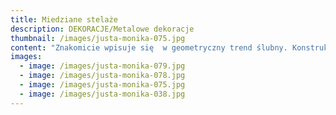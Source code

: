 ```yaml
---
title: Miedziane stelaże
description: DEKORACJE/Metalowe dekoracje
thumbnail: /images/justa-monika-075.jpg
content: "Znakomicie wpisuje się  w geometryczny trend ślubny. Konstrukcja z rurek w kształcie prostokąta, ozdobiona kwiatami tworzy proste i piękne miejsce ceremonii. Jest to również świetny pomysł na oryginalny plan rozmieszczenia gości w sali weselnej.\n\n•\tmateriał:  konstrukcja wykonana z miedzianych rur o średnicy 18mm\n\n•\twymiary:  (1) duży: 200 cm wys. x 180 cm szer. x 50 cm głęb.\n\n\\    (2) mały: 200cm wys. x 125cm szer. x 50cm głęb. \n\n•\telementy aranżacji : konstrukcja miedziana, aranżacja nie zawiera kompozycji kwiatowej\n\n•\tdostępna ilość: 2  (jeden duży, jeden mały)\n\n•\tcena wypożyczenia: 400 zł (duży), 300zł (mały)\n\n•\tstyl: nowoczesny\n\n•\ttransport na terenie Wrocławia - gratis, poza terenem Wrocławia wyceniany jest indywidualnie\n\n•\tistnieje możliwość odbioru osobistego\n\n•\tsprawdź dostępność w kalendarzu i dokonaj wstępnej rezerwacji\n\n•\twięcej  informacji znajdziesz w zakładce JAK DZIAŁAMY"
images:
  - image: /images/justa-monika-079.jpg
  - image: /images/justa-monika-078.jpg
  - image: /images/justa-monika-075.jpg
  - image: /images/justa-monika-038.jpg
---
```


